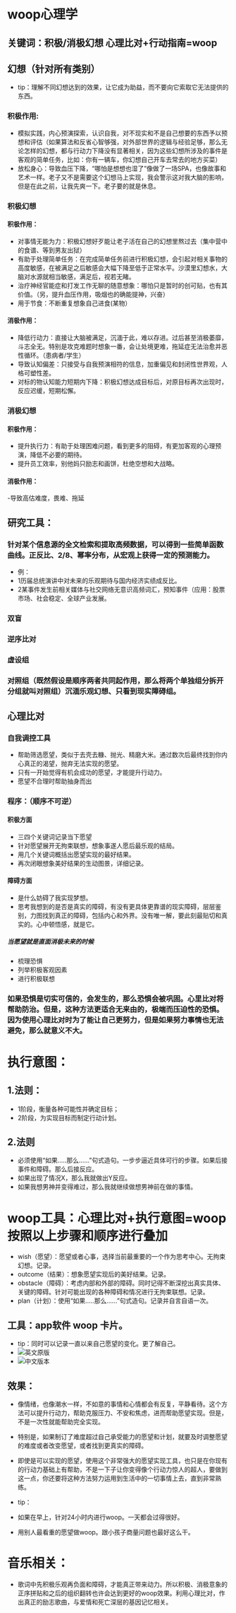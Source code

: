 # woop心理学

## 关键词：积极/消极幻想     心理比对+行动指南=woop    

## 幻想（针对所有类别）
- tip：理解不同幻想达到的效果，让它成为助益，而不要向它索取它无法提供的东西。

### 积极作用:
 - 模拟实践，内心预演探索，认识自我，对不现实和不是自己想要的东西予以预想和评估（如果算法和反省心智够强，对外部世界的逻辑与经验足够，那么无论怎样的幻想，都与行动力下降没有显著相关，因为这些幻想所涉及的事件是客观的简单任务，比如：你有一辆车，你幻想自己开车去常去的地方买菜）
 - 放松身心：导致血压下降，“哪怕是想想也湿了”像做了一场SPA，也像故事和艺术一样。老子又不是需要这个幻想马上实现，我会警示这对我大脑的影响，但是在此之前，让我先爽一下。老子要的就是休息。



### 积极幻想

#### 积极作用：
 - 对事情无能为力：积极幻想好歹能让老子活在自己的幻想里熬过去（集中营中的食谱、等到男友出狱）
 - 有助于处理简单任务：在完成简单任务前进行积极幻想，会引起对相关事物的高度敏感，在被满足之后敏感会大幅下降至低于正常水平。沙漠里幻想水，大脑对水源就相当敏感，满足后，视若无睹。
 - 治疗神经官能症和打发工作无聊的随意想象：哪怕只是暂时的创可贴，也有其价值。（另，提升血压作用，吸烟也的确能提神，兴奋）
 - 用于节食：不断重复想象自己进食(某物）

#### 消极作用：
 - 降低行动力：直接让大脑被满足，沉湎于此，难以存进。过后甚至消极萎靡，斗志全无。特别是攻克难题时想象一番，会让处境更难，拖延症无法治愈并恶性循环。（患病者/学生）
 - 导致认知偏差：只接受与自我预演相符的信息，加重偏见和封闭性世界观，人格可塑性差。
 - 对标的物认知能力短期内下降：积极幻想达成目标后，对原目标再次出现时，反应迟缓，短期松懈。

### 消极幻想

#### 积极作用：
 - 提升执行力：有助于处理困难问题，看到更多的阻碍，有更加客观的心理预演，降低不必要的期待。
 - 提升员工效率，别他妈只励志和画饼，杜绝空想和大战略。

#### 消极作用：
 -导致高估难度，畏难、拖延

## 研究工具：

### 针对某个信息源的全文检索和提取高频数据，可以得到一些简单函数曲线。正反比、2/8、幂率分布，从宏观上获得一定的预测能力。

- 例：
 - 1历届总统演讲中对未来的乐观期待与国内经济实绩成反比。
 - 2某事件发生前相关媒体与社交网络无意识高频词汇，预知事件（应用：股票市场、社会稳定、全球产业发展。

### 双盲
### 逆序比对
### 虚设组
### 对照组（既然假设是顺序两者共同起作用，那么将两个单独组分拆开分组就叫对照组）沉湎乐观幻想、只看到现实障碍组。



## 心理比对
### 自我调控工具
 - 帮助筛选愿望，类似于去壳去糠、抛光、精磨大米。通过数次后最终找到你内心真正的渴望，抛弃无法实现的愿望。
 - 只有一开始觉得有机会成功的愿望，才能提升行动力。
 - 愿望不合理时帮助抽身而出

### 程序：（顺序不可逆）
#### 积极方面
 - 三四个关键词记录当下愿望
 - 针对愿望展开无拘束联想，想象事遂人愿后最乐观的结局。
 - 用几个关键词概括出愿望实现的最好结果。
 - 再次闭眼想象美好结果的生动图景，详细记录。

#### 障碍方面
 - 是什么妨碍了我实现梦想。
 - 思考我想到的是否是真实的障碍，有没有更具体更靠谱的现实障碍，层层鉴别，力图找到真正的障碍，包括内心和外界。没有唯一解，要此刻最贴切和真实的。心中顿悟感，就是它。

##### 当愿望就是直面消极未来的时候
   - 梳理恐惧
   - 列举积极客观因素
   - 进行积极联想


### 如果恐惧是切实可信的，会发生的，那么恐惧会被巩固。心里比对将帮助防治。但是，这种方法更适合无来由的，极端而压迫性的恐惧。因为使用心理比对时为了能让自己更努力，但是如果努力事情也无法避免，那么就意义不大。

# 执行意图：

## 1.法则：
 - 1阶段，衡量各种可能性并确定目标；
 - 2阶段，为实现目标而制定行动计划。

## 2.法则

 - 必须使用“如果.....那么......”句式造句。一步步逼近具体可行的步骤。如果后接事件和障碍。那么后接反应。
 - 如果出现了情况X，那么我就做出Y反应。
 - 如果我想男神并变得难过，那么我就继续做想男神前在做的事情。

# woop工具：心理比对+执行意图=woop   按照以上步骤和顺序进行叠加

- wish（愿望）：愿望或者心事，选择当前最重要的一个作为思考中心。无拘束幻想。记录。
- outcome（结果）：想象愿望实现后的美好结果。记录。
- obstacle（障碍）：考虑内部和外部的障碍。同时记得不断深挖出真实具体、关键的障碍。针对可能出现的各种障碍和情况进行无拘束联想。记录。
- plan（计划）：使用“如果.....那么......”句式造句。记录并自言自语一次。

## 工具：app软件  woop 卡片。
 - tip：同时可以记录一直以来自己愿望的变化。更了解自己。
 - ![英文原版](http://upload-images.jianshu.io/upload_images/695618-40c4288d4bc809a6.png?imageMogr2/auto-orient/strip%7CimageView2/2/w/1240)
 - ![中文版本](http://upload-images.jianshu.io/upload_images/695618-24c57dd984a63a1c.jpg?imageMogr2/auto-orient/strip%7CimageView2/2/w/1240)

## 效果：
- 像情绪，也像潮水一样，不如意的事情和心情都会有反复，平静看待。这个方法可以提升行动力，帮助克服压力、不安和焦虑，进而帮助愿望实现。但是，不是一次性就能帮助完全实现。
- 特别是，如果制订了难度超过自己承受能力的愿望和计划，就要及时调整愿望的难度或者改变愿望，或者找到更真实的障碍。
- 即使是可以实现的愿望，使用这个非常强大的愿望实现工具，也只是在你现有的行动力基础上有帮助，不是一下子让你变得像个行动力惊人的超人，要做到这一点，你还要将这种方法努力运用到生活中的一切事情上去，直到非常熟练。

- tip：
 - 如果在早上，针对24小时内进行woop。一天都会过得很好。
 - 用别人最看重的愿望做woop。跟小孩子商量问题也最好这么干。


# 音乐相关：

 - 歌词中先积极乐观再负面和障碍，才能真正带来动力。所以积极、消极意象的正序拼贴和之后的组织翻转也许会达到更好的woop效果。利用心理比对，作出真正的励志歌曲，与爱情和死亡深层的基因记忆相关。


